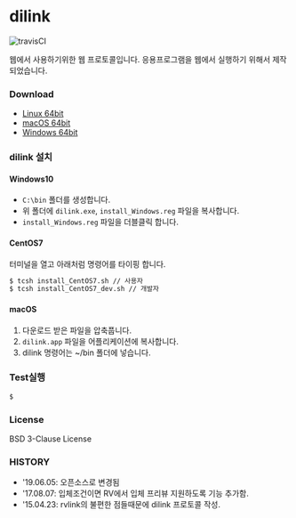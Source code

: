 # dilink

![travisCI](https://secure.travis-ci.org/digital-idea/dilink.svg)

웹에서 사용하기위한 웹 프로토콜입니다.
응용프로그램을 웹에서 실행하기 위해서 제작되었습니다.

### Download
- [Linux 64bit](https://github.com/digital-idea/dilink/releases/download/v1.0.3/dilink_linux_x86-64.tgz)
- [macOS 64bit](https://github.com/digital-idea/dilink/releases/download/v1.0.3/dilink_darwin_x86-64.tgz)
- [Windows 64bit](https://github.com/digital-idea/dilink/releases/download/v1.0.3/dilink_windows_x86-64.zip)

### dilink 설치

#### Windows10

- `C:\bin` 폴더를 생성합니다.
- 위 폴더에 `dilink.exe`, `install_Windows.reg` 파일을 복사합니다.
- `install_Windows.reg` 파일을 더블클릭 합니다.

#### CentOS7
터미널을 열고 아래처럼 명령어를 타이핑 합니다.

```bash
$ tcsh install_CentOS7.sh // 사용자
$ tcsh install_CentOS7_dev.sh // 개발자
```

#### macOS
1. 다운로드 받은 파일을 압축풉니다.
1. `dilink.app` 파일을 어플리케이션에 복사합니다.
1. dilink 명령어는 ~/bin 폴더에 넣습니다.

### Test실행
```bash
$ 
```

### License
BSD 3-Clause License

### HISTORY
- '19.06.05: 오픈소스로 변경됨
- '17.08.07: 입체조건이면 RV에서 입체 프리뷰 지원하도록 기능 추가함.
- '15.04.23: rvlink의 불편한 점들때문에 dilink 프로토콜 작성.
